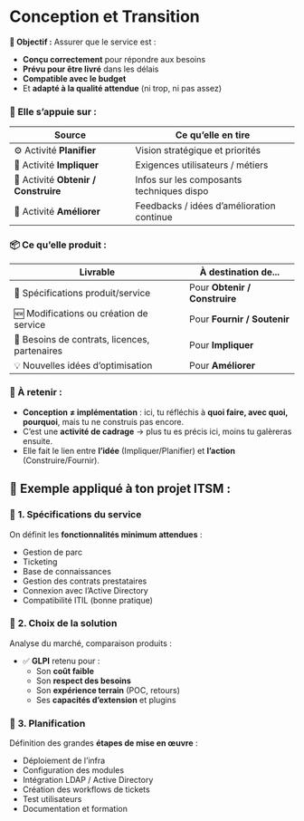 # Conception et Transition

**🧠 Objectif :** Assurer que le service est :

- **Conçu correctement** pour répondre aux besoins
- **Prévu pour être livré** dans les délais
- **Compatible avec le budget**
- Et **adapté à la qualité attendue** (ni trop, ni pas assez)



### **🔄 Elle s’appuie sur :**

| **Source** | **Ce qu’elle en tire** |
|----|----|
| ⚙️ Activité **Planifier** | Vision stratégique et priorités |
| 🤝 Activité **Impliquer** | Exigences utilisateurs / métiers |
| 🔨 Activité **Obtenir / Construire** | Infos sur les composants techniques dispo |
| 🔁 Activité **Améliorer** | Feedbacks / idées d’amélioration continue |



### **📦 Ce qu’elle produit :**

| **Livrable** | **À destination de...** |
|----|----|
| 📑 Spécifications produit/service | Pour **Obtenir / Construire** |
| 🆕 Modifications ou création de service | Pour **Fournir / Soutenir** |
| 📄 Besoins de contrats, licences, partenaires | Pour **Impliquer** |
| 💡 Nouvelles idées d’optimisation | Pour **Améliorer** |



### **🧠 À retenir :**

- **Conception ≠ implémentation** : ici, tu réfléchis à **quoi faire, avec quoi, pourquoi**, mais tu ne construis pas encore.
- C’est une **activité de cadrage** → plus tu es précis ici, moins tu galèreras ensuite.
- Elle fait le lien entre **l’idée** (Impliquer/Planifier) et **l’action** (Construire/Fournir).

## **🧩 Exemple appliqué à ton projet ITSM :**



### 🔧 **1. Spécifications du service**

On définit les **fonctionnalités minimum attendues** :

- Gestion de parc
- Ticketing
- Base de connaissances
- Gestion des contrats prestataires
- Connexion avec l’Active Directory
- Compatibilité ITIL (bonne pratique)



### 🧪 **2. Choix de la solution**

Analyse du marché, comparaison produits :

- ✅ **GLPI** retenu pour :
  - Son **coût faible**
  - Son **respect des besoins**
  - Son **expérience terrain** (POC, retours)
  - Ses **capacités d’extension** et plugins



### 🧱 **3. Planification**

Définition des grandes **étapes de mise en œuvre** :

- Déploiement de l’infra
- Configuration des modules
- Intégration LDAP / Active Directory
- Création des workflows de tickets
- Test utilisateurs
- Documentation et formation


